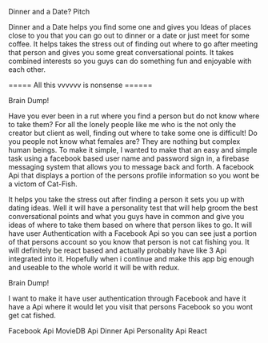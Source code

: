



Dinner and a Date? Pitch

Dinner and a Date helps you find some one and gives you Ideas of places close to you that you can go out to dinner or a date or just meet for some coffee. It helps takes the stress out of finding out where to go after meeting that person and gives you some great conversational points. It takes combined interests so you guys can do something fun and enjoyable with each other.



=====  All this vvvvvv  is nonsense ======


Brain Dump!



 Have you ever been in a rut where you find a person but do not know where to take them? For all the lonely people like me who is the not only the creator but client as well, finding out where to take some one is difficult! Do you people not know what females are? They are nothing but complex human beings. To make it simple, I wanted to make that an easy and simple task using a facebook based user name and password sign in, a firebase messaging system that allows you to message back and forth. A facebook Api that displays a portion of the persons profile information so you wont be a victom of Cat-Fish.




  It helps you take the stress out after finding a person it sets you up with dating ideas. Well it will have a personality test that will help groom the best conversational points and what you guys have in common and give you ideas of where to take them based on where that person likes to go.  It will have user Authentication with a Facebook Api so you can see just a portion of that persons account so you know that person  is not cat fishing you. It will definitely be react based and actually probably have like 3 Api integrated into it. Hopefully when i continue and make this app big enough and useable to the whole world it will be with redux.



Brain Dump!

I want to make it have user authentication through Facebook and have it have a Api where it would let you visit that persons Facebook so you wont get cat fished.

Facebook Api
MovieDB Api
Dinner Api
Personality Api
React
